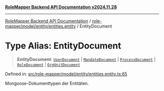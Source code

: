 [**RoleMapper Backend API Documentation v2024.11.28**](../../../../../README.md)

***

[RoleMapper Backend API Documentation](../../../../../modules.md) / [role-mapper/model/entity/entities.entity](../README.md) / EntityDocument

# Type Alias: EntityDocument

> **EntityDocument**: [`UserDocument`](../../user.entity/type-aliases/UserDocument.md) \| [`MandateDocument`](../../mandates.entity/type-aliases/MandateDocument.md) \| [`ProcessDocument`](../../process.entity/type-aliases/ProcessDocument.md) \| [`RoleDocument`](../../roles.entity/type-aliases/RoleDocument.md) \| [`OrgUnitDocument`](../../org-unit.entity/type-aliases/OrgUnitDocument.md)

Defined in: [src/role-mapper/model/entity/entities.entity.ts:65](https://github.com/FlowCraft-AG/RoleMapper/blob/ac5d66f12f967d3e6cc401aba4d232c3d8d25cca/backend/src/role-mapper/model/entity/entities.entity.ts#L65)

Mongoose-Dokumenttypen der Entitäten.
